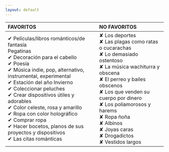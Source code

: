 ```yaml
---
layout: default
---
```

|FAVORITOS | NO FAVORITOS | 
|:----------------------|:------------------|
| ✔ Películas/libros románticos/de fantasía<br>Pegatinas<br> ✔ Decoración para el cabello <br>✔ Poesía <br>✔ Música indie, pop, alternativo, instrumental, experimental <br>✔ Estación del año Invierno <br>✔ Coleccionar peluches <br>✔ Crear dispositivos útiles y adorables <br>✔ Color celeste, rosa y amarillo <br>✔ Ropa con color holográfico <br>✔ Comprar ropa <br>✔ Hacer bocetos, planos de sus proyectos y dispositivos <br>✔ Las citas románticas | ✘ Los deportes<br>✘ Las plagas como ratas o cucarachas <br>✘ Lo demasiado ostentoso <br>✘ La música wachiturra y obscena<br>✘ El perreo y bailes obscenos <br>✘ Los que venden su cuerpo por dinero <br>✘ Los poliamorosos y harems <br>✘ Ropa ñoña<br>✘ Albinos<br>✘ Joyas caras<br>✘ Drogadictos<br>✘ Vestidos largos | 
